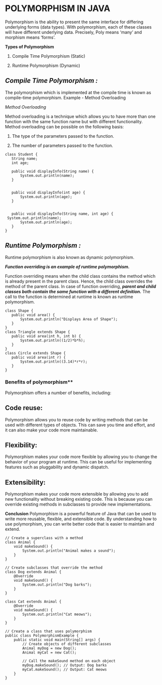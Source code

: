# POLYMORPHISM IN JAVA

Polymorphism is the ability to present the same interface for differing underlying forms (data types). With polymorphism, each of these classes will have different underlying data. Precisely, Poly means ‘many’ and morphism means ‘forms’. 


**Types of Polymorphism** 


1. Compile Time Polymorphism (Static)

2. Runtime Polymorphism (Dynamic) 

## ***Compile Time Polymorphism :***

The polymorphism which is implemented at the compile time is known as compile-time polymorphism. Example - Method Overloading 

*Method Overloading*

Method overloading is a technique which allows you to have more than one function with the same function name but with different functionality. Method overloading can be possible on the following basis: 


1. The type of the parameters passed to the function.


2. The number of parameters passed to the function.

```
class Student {
   String name;
   int age;
  
   public void displayInfo(String name) {
       System.out.println(name);
   }


   public void displayInfo(int age) {
       System.out.println(age);
   }


   public void displayInfo(String name, int age) {
 System.out.println(name);
       System.out.println(age);
   }
}

```

## ***Runtime Polymorphism :***

 Runtime polymorphism is also known as dynamic polymorphism. 

 
 ***Function overriding is an example of runtime polymorphism.***

 
Function overriding means when the child class contains the method which is already present in the parent class. Hence, the child class overrides the method of the parent class. In case of function overriding, ***parent and child classes both contain the same function with a different definition.*** The call to the function is determined at runtime is known as runtime polymorphism.


```
class Shape {
   public void area() {
       System.out.println("Displays Area of Shape");
   }
}
class Triangle extends Shape {
   public void area(int h, int b) {
       System.out.println((1/2)*b*h);
   }  
}
class Circle extends Shape {
   public void area(int r) {
       System.out.println((3.14)*r*r);
   }  
}
```

### Benefits of polymorphism**


Polymorphism offers a number of benefits, including:

## Code reuse: 

Polymorphism allows you to reuse code by writing methods that can be used with different types of objects. This can save you time and effort, and it can also make your code more maintainable.


## Flexibility: 
Polymorphism makes your code more flexible by allowing you to change the behavior of your program at runtime. This can be useful for implementing features such as pluggability and dynamic dispatch.



## Extensibility:
Polymorphism makes your code more extensible by allowing you to add new functionality without breaking existing code. This is because you can override existing methods in subclasses to provide new implementations.


**Conclusion**
Polymorphism is a powerful feature of Java that can be used to write more reusable, flexible, and extensible code. By understanding how to use polymorphism, you can write better code that is easier to maintain and extend.



```
// Create a superclass with a method
class Animal {
    void makeSound() {
        System.out.println("Animal makes a sound");
    }
}

// Create subclasses that override the method
class Dog extends Animal {
    @Override
    void makeSound() {
        System.out.println("Dog barks");
    }
}

class Cat extends Animal {
    @Override
    void makeSound() {
        System.out.println("Cat meows");
    }
}

// Create a class that uses polymorphism
public class PolymorphismExample {
    public static void main(String[] args) {
        // Create objects of different subclasses
        Animal myDog = new Dog();
        Animal myCat = new Cat();

        // Call the makeSound method on each object
        myDog.makeSound(); // Output: Dog barks
        myCat.makeSound(); // Output: Cat meows
    }
}
```
